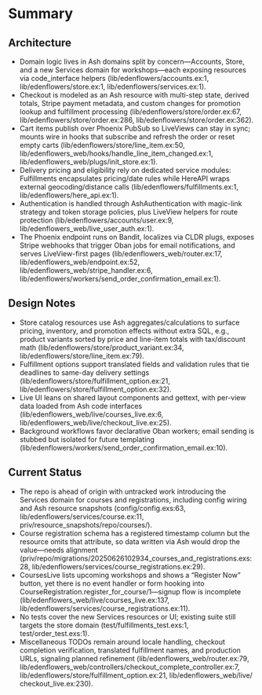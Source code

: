 # Summary

## Architecture

- Domain logic lives in Ash domains split by concern—Accounts, Store, and a new Services domain for workshops—each exposing resources via code_interface helpers (lib/edenflowers/accounts.ex:1, lib/edenflowers/store.ex:1, lib/edenflowers/services.ex:1).
- Checkout is modeled as an Ash resource with multi-step state, derived totals, Stripe payment metadata, and custom changes for promotion lookup and fulfillment processing (lib/edenflowers/store/order.ex:67, lib/edenflowers/store/order.ex:286, lib/edenflowers/store/order.ex:362).
- Cart items publish over Phoenix PubSub so LiveViews can stay in sync; mounts wire in hooks that subscribe and refresh the order or reset empty carts (lib/edenflowers/store/line_item.ex:50, lib/edenflowers_web/hooks/handle_line_item_changed.ex:1, lib/edenflowers_web/plugs/init_store.ex:1).
- Delivery pricing and eligibility rely on dedicated service modules: Fulfillments encapsulates pricing/date rules while HereAPI wraps external geocoding/distance calls (lib/edenflowers/fulfillments.ex:1, lib/edenflowers/here_api.ex:1).
- Authentication is handled through AshAuthentication with magic-link strategy and token storage policies, plus LiveView helpers for route protection (lib/edenflowers/accounts/user.ex:9, lib/edenflowers_web/live_user_auth.ex:1).
- The Phoenix endpoint runs on Bandit, localizes via CLDR plugs, exposes Stripe webhooks that trigger Oban jobs for email notifications, and serves LiveView-first pages (lib/edenflowers_web/router.ex:17, lib/edenflowers_web/endpoint.ex:52, lib/edenflowers_web/stripe_handler.ex:6, lib/edenflowers/workers/send_order_confirmation_email.ex:1).

## Design Notes

- Store catalog resources use Ash aggregates/calculations to surface pricing, inventory, and promotion effects without extra SQL, e.g., product variants sorted by price and line-item totals with tax/discount math (lib/edenflowers/store/product_variant.ex:34, lib/edenflowers/store/line_item.ex:79).
- Fulfillment options support translated fields and validation rules that tie deadlines to same-day delivery settings (lib/edenflowers/store/fulfillment_option.ex:21, lib/edenflowers/store/fulfillment_option.ex:32).
- Live UI leans on shared layout components and gettext, with per-view data loaded from Ash code interfaces (lib/edenflowers_web/live/courses_live.ex:6, lib/edenflowers_web/live/checkout_live.ex:25).
- Background workflows favor declarative Oban workers; email sending is stubbed but isolated for future templating (lib/edenflowers/workers/send_order_confirmation_email.ex:10).

## Current Status

- The repo is ahead of origin with untracked work introducing the Services domain for courses and registrations, including config wiring and Ash resource snapshots (config/config.exs:63, lib/edenflowers/services/course.ex:11, priv/resource_snapshots/repo/courses/).
- Course registration schema has a registered timestamp column but the resource omits that attribute, so data written via Ash would drop the value—needs alignment (priv/repo/migrations/20250626102934_courses_and_registrations.exs:28, lib/edenflowers/services/course_registrations.ex:29).
- CoursesLive lists upcoming workshops and shows a “Register Now” button, yet there is no event handler or form hooking into CourseRegistration.register_for_course/1—signup flow is incomplete (lib/edenflowers_web/live/courses_live.ex:137, lib/edenflowers/services/course_registrations.ex:11).
- No tests cover the new Services resources or UI; existing suite still targets the store domain (test/fulfillments_test.exs:1, test/order_test.exs:1).
- Miscellaneous TODOs remain around locale handling, checkout completion verification, translated fulfillment names, and production URLs, signaling planned refinement (lib/edenflowers_web/router.ex:79, lib/edenflowers_web/controllers/checkout_complete_controller.ex:7, lib/edenflowers/store/fulfillment_option.ex:21, lib/edenflowers_web/live/ checkout_live.ex:230).